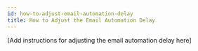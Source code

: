 ```yaml
---
id: how-to-adjust-email-automation-delay
title: How to Adjust the Email Automation Delay
---
```


[Add instructions for adjusting the email automation delay here]

